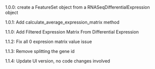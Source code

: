 1.0.0: create a FeatureSet object from a RNASeqDifferentialExpression object

1.0.1: Add calculate_average_expression_matrix method

1.1.0: Add Filtered Expression Matrix From Differential Expression 

1.1.2: Fix all 0 expresion matrix value issue

1.1.3: Remove splitting the gene id

1.1.4: Update UI version, no code changes involved